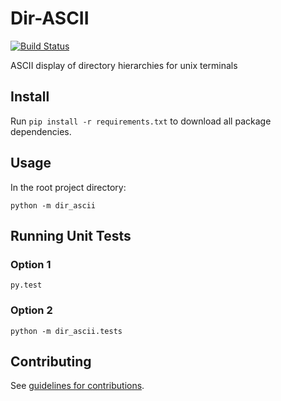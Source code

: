 # Dir-ASCII #

[![Build Status](https://travis-ci.org/tdeh/dir-ascii.svg?branch=master)](https://travis-ci.org/tdeh/dir-ascii)

ASCII display of directory hierarchies for unix terminals

## Install ##

Run `pip install -r requirements.txt` to download all package dependencies.

## Usage ##

In the root project directory:

    python -m dir_ascii


## Running Unit Tests ##

### Option 1 ###

    py.test

### Option 2 ###

    python -m dir_ascii.tests

## Contributing ##

See [guidelines for contributions](CONTRIBUTING.md).
